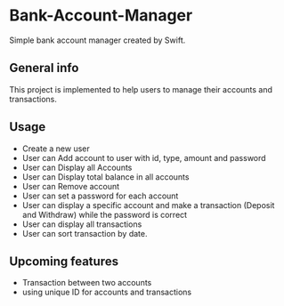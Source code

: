 # Bank-Account-Manager
Simple bank account manager created by Swift. 

## General info
This project is implemented to help users to manage their accounts and transactions.

## Usage

* Create a new user
* User can Add account to user with id, type, amount and password
* User can Display all Accounts
* User can Display total balance in all accounts
* User can Remove account
* User can set a password for each account
* User can display a specific account and make a transaction (Deposit and Withdraw) while the password is correct 
* User can display all transactions
* User can sort transaction by date.

## Upcoming features 
* Transaction between two accounts
* using unique ID for accounts and transactions


